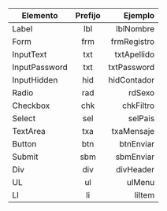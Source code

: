 
| Elemento        | Prefijo         | Ejemplo         |
| --------------- |:---------------:| ---------------:|
| Label           | lbl             | lblNombre       |
| Form            | frm             | frmRegistro     |
| InputText       | txt             | txtApellido     |
| InputPassword   | txt             | txtPassword     |
| InputHidden     | hid             | hidContador     |
| Radio           | rad             | rdSexo          |
| Checkbox        | chk             | chkFiltro       |
| Select          | sel             | selPais         |
| TextArea        | txa             | txaMensaje      |
| Button          | btn             | btnEnviar       |
| Submit          | sbm             | sbmEnviar       |
| Div             | div             | divHeader       |
| UL              | ul              | ulMenu          |
| LI              | li              | liItem          |